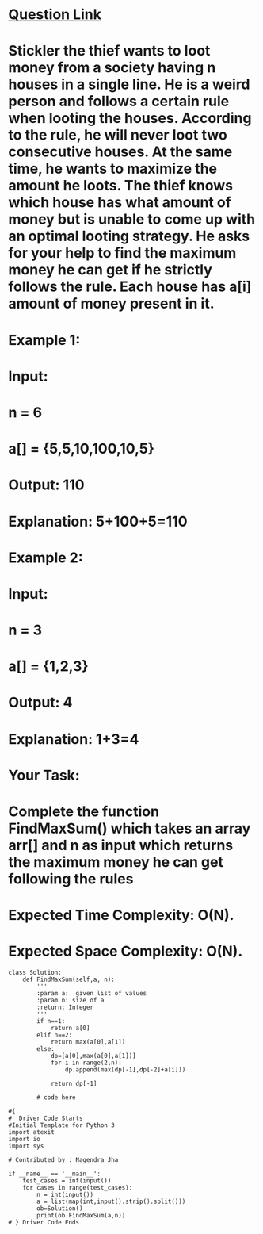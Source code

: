 # [Question Link](https://practice.geeksforgeeks.org/problems/stickler-theif-1587115621/1/?track=amazon-arrays&batchId=192#)

# Stickler the thief wants to loot money from a society having n houses in a single line. He is a weird person and follows a certain rule when looting the houses. According to the rule, he will never loot two consecutive houses. At the same time, he wants to maximize the amount he loots. The thief knows which house has what amount of money but is unable to come up with an optimal looting strategy. He asks for your help to find the maximum money he can get if he strictly follows the rule. Each house has a[i] amount of money present in it.

# Example 1:

# Input:
# n = 6
# a[] = {5,5,10,100,10,5}
# Output: 110
# Explanation: 5+100+5=110
# Example 2:

# Input:
# n = 3
# a[] = {1,2,3}
# Output: 4
# Explanation: 1+3=4
# Your Task:
# Complete the function FindMaxSum() which takes an array arr[] and n as input which returns the maximum money he can get following the rules
 

# Expected Time Complexity: O(N).
# Expected Space Complexity: O(N).


```
class Solution:    
    def FindMaxSum(self,a, n):
        '''
        :param a:  given list of values
        :param n: size of a
        :return: Integer
        '''
        if n==1:
            return a[0]
        elif n==2:
            return max(a[0],a[1])
        else:
            dp=[a[0],max(a[0],a[1])]
            for i in range(2,n):
                dp.append(max(dp[-1],dp[-2]+a[i]))
        
            return dp[-1]
            
        # code here

#{ 
#  Driver Code Starts
#Initial Template for Python 3
import atexit
import io
import sys

# Contributed by : Nagendra Jha

if __name__ == '__main__':
    test_cases = int(input())
    for cases in range(test_cases):
        n = int(input())
        a = list(map(int,input().strip().split()))
        ob=Solution()
        print(ob.FindMaxSum(a,n))
# } Driver Code Ends
```